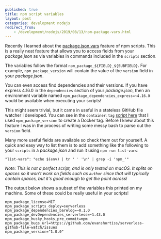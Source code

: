 ```yaml
---
published: true
title: npm script variables
layout: post
categories: development nodejs
redirect_from:
    - /development/nodejs/2019/08/13/npm-package-vars.html
---
```


Recently I learned about the [package.json vars](https://docs.npmjs.com/misc/scripts#packagejson-vars) feature of npm scripts.
This is a really neat feature that allows you to access fields from your
*package.json* as via variables in commands included in the `scripts` section.

The variables follow the format `npm_package_${FIELD}_${SUBFIELD}`. For
example, `npm_package_version` will contain the value of the `version`
field in your *package.json*. 

You can even access find dependencies and their versions. If you have express
4.16.0 in the `dependencies` section of your *package.json*, then an
environment variable named `npm_package_dependencies_express=~4.16.0` would be
available when executing your scripts!

This might seem trivial, but it came in useful in a stateless GitHub file
watcher I developed. You can see in the `container:tag` [script here](https://github.com/evanshortiss/stateless-github-file-watch/blob/master/package.json#L14)
that I used `npm_package_version` to create a Docker tag. Before I knew about
this feature I was in the process of writing some messy bash to parse out the
`version` field.

Many more useful fields are available so check them out for yourself. A quick
and easy way to list them is to add something like the following to your
`scripts` in a *package.json* and run it using `npm run list-vars`:

```
"list-vars": "echo $(env) | tr ' ' '\n' | grep -i 'npm_'"
```

_Note: This is not a perfect script, and is only tested on macOS. It splits on spaces so it won't work on fields such as `author` since that will typically contain spaces, but it's good enough to get the point across!_

The output below shows a subset of the variables this printed on my machine.
Some of these could be really useful in your scripts!

```
npm_package_license=MIT
npm_package_scripts_deploy=serverless
npm_package_dependencies_barelog=~0.1.0
npm_package_devDependencies_serverless=~1.43.0
npm_package_husky_hooks_pre_commit=npm
npm_package_bugs_url=https://github.com/evanshortiss/serverless-github-file-watch/issues
npm_package_version="1.0.0"
```


